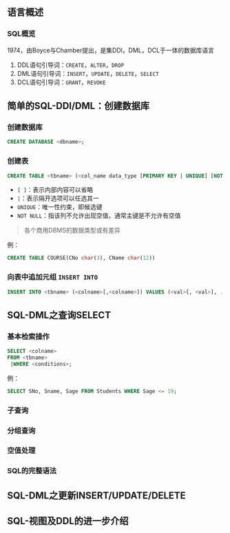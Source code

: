 ## 语言概述

### SQL概览

1974，由Boyce与Chamber提出，是集DDl，DML，DCL于一体的数据库语言

1. DDL语句引导词：`CREATE`，`ALTER`，`DROP`
2. DML语句引导词：`INSERT`，`UPDATE`，`DELETE`，`SELECT`
3. DCL语句引导词：`GRANT`，`REVOKE`

## 简单的SQL-DDl/DML：创建数据库

### 创建数据库

```sql
CREATE DATABASE <dbname>;
```

### 创建表

```sql
CREATE TABLE <tbname> (<col_name data_type [PRIMARY KEY | UNIQUE] [NOT NULL] [, col_name_data_type]>, ...);
```

- `[ ]`：表示内部内容可以省略<br>
- `|`：表示隔开选项可以任选其一<br>
- `UNIQUE`：唯一性约束，即候选键<br>
- `NOT NULL`：指该列不允许出现空值，通常主键是不允许有空值

> 各个商用DBMS的数据类型或有差异

例：

```sql
CREATE TABLE COURSE(CNo char(3), CName char(12))
```

### 向表中追加元组 `INSERT INTO`

```sql
INSERT INTO <tbname> (<colname>[,<colname>]) VALUES (<val>[, <val>], ...);
```

## SQL-DML之查询SELECT

### 基本检索操作

```sql
SELECT <colname> 
FROM <tbname>  
 |WHERE <conditions>;
```

例：

```sql
SELECT SNo, Sname, Sage FROM Students WHERE Sage <= 19;
```

### 子查询

### 分组查询

### 空值处理

### SQL的完整语法

## SQL-DML之更新INSERT/UPDATE/DELETE

## SQL-视图及DDL的进一步介绍